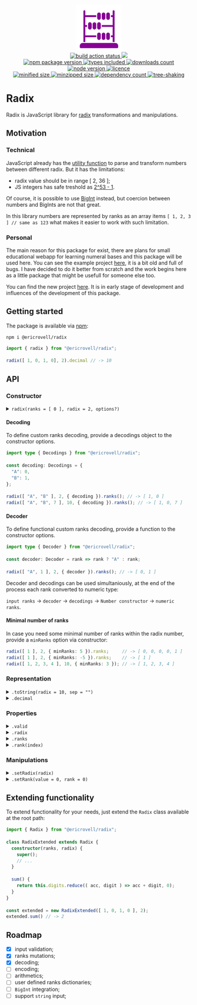 <div align="center">
  <img
    alt="Abacus as symbol of representing numbers in different bases"
    src="assets/logo.svg"
    width="125px"
    height="125px"
    padding="25px"
  />
</div>

<div align="center">
  <a href="https://github.com/EricRovell/radix/actions">
    <img alt="build action status" src="https://github.com/EricRovell/radix/workflows/build/badge.svg" />
  </a>
  <a href="https://codecov.io/gh/EricRovell/radix">
    <img src="https://codecov.io/gh/EricRovell/radix/branch/main/graph/badge.svg?token=FHC119ASN8"/>
  </a>
</div>

<div align="center">
  <a href="https://www.npmjs.com/package/@ericrovell/radix">
    <img alt="npm package version" src="https://badgen.net/npm/v/@ericrovell/radix/" />
  </a>
  <a href="https://www.npmjs.com/package/@ericrovell/radix">
    <img alt="types included" src="https://badgen.net/npm/types/@ericrovell/radix/" />
  </a>
  <a href="https://www.npmjs.com/package/@ericrovell/radix">
    <img alt="downloads count" src="https://badgen.net/npm/dt/@ericrovell/radix/" />
  </a>
  <a href="https://www.npmjs.com/package/@ericrovell/radix">
    <img alt="node version" src="https://badgen.net/npm/node/@ericrovell/radix/" />
  </a>
  <a href="https://www.npmjs.com/package/@ericrovell/radix">
    <img alt="licence" src="https://badgen.net/npm/license/@ericrovell/radix/" />
  </a>
</div>

<div align="center">
  <a href="https://bundlephobia.com/package/@ericrovell/radix">
    <img alt="minified size" src="https://badgen.net/bundlephobia/min/@ericrovell/radix/" />
  </a>
  <a href="https://bundlephobia.com/package/@ericrovell/radix">
    <img alt="minzipped size" src="https://badgen.net/bundlephobia/minzip/@ericrovell/radix/" />
  </a>
  <a href="https://bundlephobia.com/package/@ericrovell/radix">
    <img alt="dependency count" src="https://badgen.net/bundlephobia/dependency-count/@ericrovell/radix/" />
  </a>
  <a href="https://bundlephobia.com/package/@ericrovell/radix">
    <img alt="tree-shaking" src="https://badgen.net/bundlephobia/tree-shaking/@ericrovell/radix/" />
  </a>
</div>

# Radix

Radix is JavaScript library for [radix](https://en.wikipedia.org/wiki/Radix) transformations and manipulations.

## Motivation

### Technical

JavaScript already has the [utility function](https://developer.mozilla.org/en-US/docs/Web/JavaScript/Reference/Global_Objects/parseInt) to parse and transform numbers between different radix. But it has the limitations:

- radix value should be in range [ 2, 36 ];
- JS integers has safe treshold as [2^53 - 1](https://developer.mozilla.org/en-US/docs/Web/JavaScript/Reference/Global_Objects/Number/isSafeInteger).

Of course, it is possible to use [BigInt](https://developer.mozilla.org/en-US/docs/Web/JavaScript/Reference/Global_Objects/BigInt) instead, but coercion between numbers and BigInts are not that great.

In this library numbers are represented by ranks as an array items `[ 1, 2, 3 ] // same as 123` what makes it easier to work with such limitation.

### Personal

The main reason for this package for exist, there are plans for small educational webapp for learning numeral bases and this package will be used here. You can see the example project [here](https://numbers-ruby.vercel.app), it is a bit old and full of bugs. I have decided to do it better from scratch and the work begins here as a little package that might be usefull for someone else too.

You can find the new project [here](https://radix.vercel.app). It is in early stage of development and influences of the development of this package.

## Getting started

The package is available via [npm](https://www.npmjs.com/package/@ericrovell/radix):

```
npm i @ericrovell/radix
```

```ts
import { radix } from "@ericrovell/radix";

radix([ 1, 0, 1, 0], 2).decimal // -> 10
```

## API

### Constructor

<details>
  <summary>
    <code>radix(ranks = [ 0 ], radix = 2, options?)</code>
  </summary>

  Constructs a number from given ranks and specified radix.
  The input is validated, more about the validation rules in `.valid` property description.

  In case of invalid input the fallback is number 0 in binary system.

  ```ts
  radix().asDecimal                           // -> 0
  radix([ 1, 0, 0 ]).asDecimal                // -> 4
  radix([ 1, 0, 0, 1, 1, 0, 1 ], 2).asDecimal // -> 77
  radix([ 5, 0 ], 2).asDecimal                // -> 0, invalid input
  ```
</details>

#### Decoding

To define custom ranks decoding, provide a decodings object to the constructor options.

```ts
import type { Decodings } from "@ericrovell/radix";

const decoding: Decodings = {
  "A": 0,
  "B": 1,
};

radix([ "A", "B" ], 2, { decoding }).ranks(); // -> [ 1, 0 ]
radix([ "A", "B", 7 ], 10, { decoding }).ranks(); // -> [ 1, 0, 7 ]
```

#### Decoder

To define functional custom ranks decoding, provide a function to the constructor options. 

```ts
import type { Decoder } from "@ericrovell/radix";

const decoder: Decoder = rank => rank ? "A" : rank;

radix([ "A", 1 ], 2, { decoder }).ranks(); // -> [ 0, 1 ]
```

Decoder and decodings can be used simultaniously, at the end of the process each rank converted to numeric type:

`input ranks` -> `decoder` -> `decodings` -> `Number constructor` -> `numeric ranks`.

#### Minimal number of ranks

In case you need some minimal number of ranks within the radix number, provide a `minRanks` option via constructor:

```ts
radix([ 1 ], 2, { minRanks: 5 }).ranks;     // -> [ 0, 0, 0, 0, 1 ]
radix([ 1 ], 2, { minRanks: -5 }).ranks;    // -> [ 1 ]
radix([ 1, 2, 3, 4 ], 10, { minRanks: 3 }); // -> [ 1, 2, 3, 4 ]
```

### Representation

<details>
  <summary>
    <code>.toString(radix = 10, sep = "")</code>
  </summary>

  Constructs a string representation with specified radix and separator.

  ```ts
  radix([ 1, 0, 1, 0 ], 2).toString()       // -> "10"
  radix([ 1, 0, 1, 0 ], 2).toString(8)      // -> "12"
  radix([ 1, 0, 1, 0 ], 2).toString(8, ",") // -> "1,2"
  ```
</details>

<details>
  <summary>
    <code>.decimal</code>
  </summary>

  Returns the numeric decimal representation.

  ```ts
  radix([ 1, 0, 1, 0 ], 2).decimal // -> 10
  radix([ 2, 4, 5 ], 8).decimal    // -> 165
  ```

  Do not use if the decimal value exceed the safe integer value as it returns `Number` instance, not `BigInt`.
  Instead, create `BigInt` instances from string representation:

  ```ts
  const numberAsString = radix([ 2, 0, 1 ], 100).toString(10);
  const number = BigInt(numberAsString);
  ```
</details>

### Properties

<details>
  <summary>
    <code>.valid</code>
  </summary>

  Returns the boolean indicating whether or not the input was valid.

  Radix should be positive integer equal or larger than 2. Unary base system's are not supported.
  It complicated the code too much and too primitive to be practical.

  Each rank should be non-negative integer and have a value less than radix.

  ```ts
  radix([ 1, 1, 0 ], 2).valid    // -> true
  radix([ 0, 1, 2, 8 ], 8).valid // -> false, rank can't be 8 for the base 8
  radix([ 1, 1, 0 ], 2).valid    // -> true
  radix([ 1, 1, 0 ], 1.5).valid  // -> false, radix should be an integer
  radix([ 0, 1, 2, 8 ], 0).valid // -> false, radix should be a positive integer
  ```
</details>

<details>
  <summary>
    <code>.radix</code>
  </summary>

  Returns number's [radix](https://en.wikipedia.org/wiki/Radix) value.

  ```ts
  radix([ 1, 0, 1], 2).radix // -> 2
  ```
</details>

<details>
  <summary>
    <code>.ranks</code>
  </summary>

  Returns ranks the number consists of.

  ```ts
  radix([ 1, 0, 1], 2).ranks // -> [ 1, 0, 1 ]
  ```
</details>

<details>
  <summary>
    <code>.rank(index)</code>
  </summary>

  Returns the rank value at specified index.

	Index is tied to the rank's power:

  [1 (index = 2), 2 (index = 1), 3 (index = 0) ], as 123 = 1 * 10^2 + 2 * 10^1 + 3 * 10^0.

  ```ts
  const number = radix([ 5, 4, 3, 2, 1 ], 2)

  number.rank(0); // -> 1
  number.rank(3); // -> 4
  ```
</details>

### Manipulations

<details>
  <summary>
    <code>.setRadix(radix)</code>
  </summary>

  Changes the number's radix and returns a new `Radix` instance.

  ```ts
  radix([ 1, 0, 1, 0 ], 2).setRadix(10);        // [ 1, 0 ]
  radix([ 1, 0, 1, 0 ], 2).setRadix(8);         // [ 1, 2 ]
  radix([ 1, 0, 1, 0 ], 2).setRadix(2);         // [ 1, 0, 1, 0 ]
  ```
</details>

<details>
  <summary>
    <code>.setRank(value = 0, rank = 0)</code>
  </summary>

  Changes the value of specific rank and returns the number as new `Radix` instance.

  ```ts
  radix([ 1, 0, 1 ], 2).setRank(0).ranks                      // -> [ 1, 0, 0 ]);
  radix([ 1, 0, 1 ], 2).setRank(1, 1).ranks                   // -> [ 1, 1, 1 ]);
  radix([ 4, 0, 5, 7 ], 8).setRank(7, 3).ranks                // -> [ 7, 0, 5, 7 ]);
  radix([ 1, 0, 1, 0, 1, 1, 1, 0, 1 ], 2).setRank(1, 5).ranks // -> [ 1, 0, 1, 1, 1, 1, 1, 0, 1 ]);
  ```

  Note: remember, that ranks and array indexes have the reversed order. Ranks order increments to the left:

  123 = 1 * 10^**2** + 2 * 10^**1** + 3 * 10^**0**
</details>

## Extending functionality

To extend functionality for your needs, just extend the `Radix` class available at the root path:

```ts
import { Radix } from "@ericrovell/radix";

class RadixExtended extends Radix {
  constructor(ranks, radix) {
    super();
    // ...
  }

  sum() {
    return this.digits.reduce(( acc, digit ) => acc + digit, 0);
  }
}

const extended = new RadixExtended([ 1, 0, 1, 0 ], 2);
extended.sum() // -> 2
```

## Roadmap

- [x] input validation;
- [x] ranks mutations;
- [x] decoding;
- [ ] encoding;
- [ ] arithmetics;
- [ ] user defined ranks dictionaries;
- [ ] `BigInt` integration;
- [ ] support `string` input;